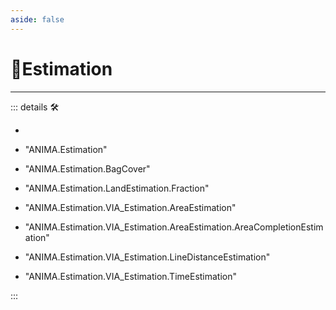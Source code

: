 ```yaml
---
aside: false
---
```

# 💜<anima>Estimation</anima>

---

<!-- =================================================== -->
<!-- =================================================== -->
<!-- =================================================== -->
<!-- =================================================== -->
<!-- =================================================== -->
::: details 🛠

-

- "ANIMA.Estimation"
- "ANIMA.Estimation.BagCover"
- "ANIMA.Estimation.LandEstimation.Fraction"
- "ANIMA.Estimation.VIA_Estimation.AreaEstimation"
- "ANIMA.Estimation.VIA_Estimation.AreaEstimation.AreaCompletionEstimation"
- "ANIMA.Estimation.VIA_Estimation.LineDistanceEstimation"
- "ANIMA.Estimation.VIA_Estimation.TimeEstimation"

:::
